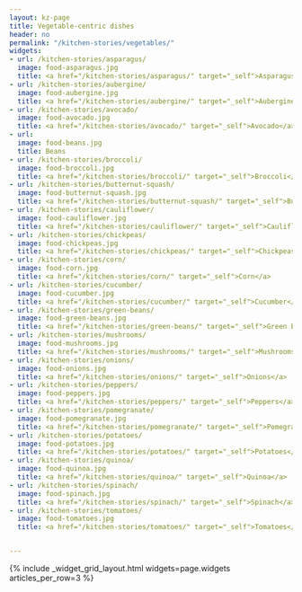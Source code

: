```yaml
---
layout: kz-page
title: Vegetable-centric dishes
header: no
permalink: "/kitchen-stories/vegetables/"
widgets:
- url: /kitchen-stories/asparagus/
  image: food-asparagus.jpg
  title: <a href="/kitchen-stories/asparagus/" target="_self">Asparagus</a>
- url: /kitchen-stories/aubergine/
  image: food-aubergine.jpg
  title: <a href="/kitchen-stories/aubergine/" target="_self">Aubergine</a>
- url: /kitchen-stories/avocado/
  image: food-avocado.jpg
  title: <a href="/kitchen-stories/avocado/" target="_self">Avocado</a>
- url: 
  image: food-beans.jpg
  title: Beans
- url: /kitchen-stories/broccoli/
  image: food-broccoli.jpg
  title: <a href="/kitchen-stories/broccoli/" target="_self">Broccoli</a>
- url: /kitchen-stories/butternut-squash/
  image: food-butternut-squash.jpg
  title: <a href="/kitchen-stories/butternut-squash/" target="_self">Butternut squash</a>
- url: /kitchen-stories/cauliflower/
  image: food-cauliflower.jpg
  title: <a href="/kitchen-stories/cauliflower/" target="_self">Cauliflower</a>
- url: /kitchen-stories/chickpeas/
  image: food-chickpeas.jpg
  title: <a href="/kitchen-stories/chickpeas/" target="_self">Chickpeas</a>
- url: /kitchen-stories/corn/
  image: food-corn.jpg
  title: <a href="/kitchen-stories/corn/" target="_self">Corn</a>
- url: /kitchen-stories/cucumber/
  image: food-cucumber.jpg
  title: <a href="/kitchen-stories/cucumber/" target="_self">Cucumber</a>
- url: /kitchen-stories/green-beans/
  image: food-green-beans.jpg
  title: <a href="/kitchen-stories/green-beans/" target="_self">Green beans</a>
- url: /kitchen-stories/mushrooms/
  image: food-mushrooms.jpg
  title: <a href="/kitchen-stories/mushrooms/" target="_self">Mushrooms</a>
- url: /kitchen-stories/onions/
  image: food-onions.jpg
  title: <a href="/kitchen-stories/onions/" target="_self">Onions</a>
- url: /kitchen-stories/peppers/
  image: food-peppers.jpg
  title: <a href="/kitchen-stories/peppers/" target="_self">Peppers</a>
- url: /kitchen-stories/pomegranate/
  image: food-pomegranate.jpg
  title: <a href="/kitchen-stories/pomegranate/" target="_self">Pomegranate</a>
- url: /kitchen-stories/potatoes/
  image: food-potatoes.jpg
  title: <a href="/kitchen-stories/potatoes/" target="_self">Potatoes</a>
- url: /kitchen-stories/quinoa/
  image: food-quinoa.jpg
  title: <a href="/kitchen-stories/quinoa/" target="_self">Quinoa</a>
- url: /kitchen-stories/spinach/
  image: food-spinach.jpg
  title: <a href="/kitchen-stories/spinach/" target="_self">Spinach</a>
- url: /kitchen-stories/tomatoes/
  image: food-tomatoes.jpg
  title: <a href="/kitchen-stories/tomatoes/" target="_self">Tomatoes</a>


---
```


{% include _widget_grid_layout.html widgets=page.widgets articles_per_row=3 %}
